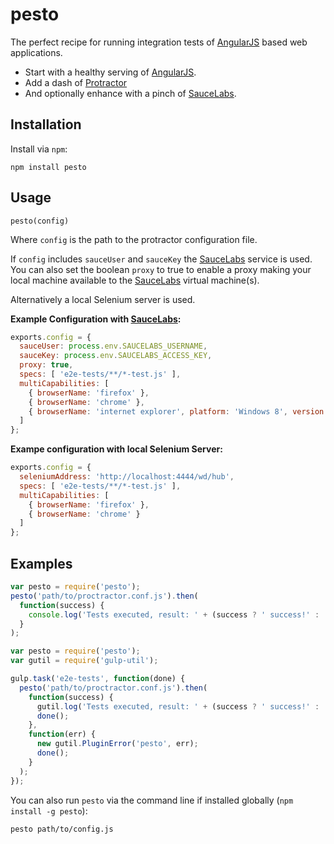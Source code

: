 pesto
=======

The perfect recipe for running integration tests of [AngularJS](https://angularjs.org/) based web applications.

* Start with a healthy serving of [AngularJS](https://angularjs.org/).
* Add a dash of [Protractor](http://angular.github.io/protractor/)
* And optionally enhance with a pinch of [SauceLabs](http://www.saucelabs.com).

## Installation

Install via `npm`:

```
npm install pesto
```

## Usage

```
pesto(config)
```

Where `config` is the path to the protractor configuration file.  

If `config` includes `sauceUser` and `sauceKey` the [SauceLabs](http://www.saucelabs.com) service is used. You can also set the boolean `proxy` to true to enable a proxy making your local machine available to the [SauceLabs](http://www.saucelabs.com) virtual machine(s).

Alternatively a local Selenium server is used.

**Example Configuration with [SauceLabs](http://www.saucelabs.com):**

```javascript
exports.config = {
  sauceUser: process.env.SAUCELABS_USERNAME,
  sauceKey: process.env.SAUCELABS_ACCESS_KEY,
  proxy: true,
  specs: [ 'e2e-tests/**/*-test.js' ],
  multiCapabilities: [
    { browserName: 'firefox' },
    { browserName: 'chrome' },
    { browserName: 'internet explorer', platform: 'Windows 8', version: '10' }
  ]
};
```

**Exampe configuration with local Selenium Server:**

```javascript
exports.config = {
  seleniumAddress: 'http://localhost:4444/wd/hub',
  specs: [ 'e2e-tests/**/*-test.js' ],
  multiCapabilities: [
    { browserName: 'firefox' },
    { browserName: 'chrome' }
  ]
};
```

## Examples

```javascript
var pesto = require('pesto');
pesto('path/to/proctractor.conf.js').then(
  function(success) {
    console.log('Tests executed, result: ' + (success ? ' success!' : 'failure... :('));
  }
);
```

```javascript
var pesto = require('pesto');
var gutil = require('gulp-util');

gulp.task('e2e-tests', function(done) {
  pesto('path/to/proctractor.conf.js').then(
    function(success) {
      gutil.log('Tests executed, result: ' + (success ? ' success!' : 'failure... :('));
      done();
    },
    function(err) {
      new gutil.PluginError('pesto', err);
      done();
    }
  );
});
```

You can also run `pesto` via the command line if installed globally (`npm install -g pesto`):

```shell
pesto path/to/config.js
```
